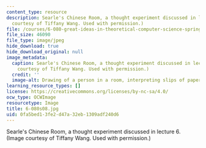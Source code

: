 ```yaml
---
content_type: resource
description: Searle's Chinese Room, a thought experiment discussed in lecture 6. (Image
  courtesy of Tiffany Wang. Used with permission.)
file: /courses/6-080-great-ideas-in-theoretical-computer-science-spring-2008/0fa5bed13fe2d47a32eb1309adf240d6_6-080s08.jpg
file_size: 46090
file_type: image/jpeg
hide_download: true
hide_download_original: null
image_metadata:
  caption: Searle's Chinese Room, a thought experiment discussed in lecture 6. (Image
    courtesy of Tiffany Wang. Used with permission.)
  credit: ''
  image-alt: Drawing of a person in a room, interpreting slips of paper with a rulebook.
learning_resource_types: []
license: https://creativecommons.org/licenses/by-nc-sa/4.0/
ocw_type: OCWImage
resourcetype: Image
title: 6-080s08.jpg
uid: 0fa5bed1-3fe2-d47a-32eb-1309adf240d6
---
```

Searle's Chinese Room, a thought experiment discussed in lecture 6. (Image courtesy of Tiffany Wang. Used with permission.)